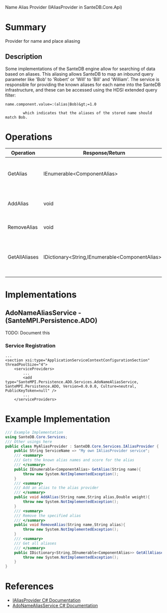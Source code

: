 Name Alias Provider (IAliasProvider in SanteDB.Core.Api)

# Summary
Provider for name and place aliasing

## Description
Some implementations of the SanteDB engine allow for searching of data based on aliases. This aliasing
            allows SanteDB to map an inbound query parameter like 'Bob' to 'Robert' or 'Will' to 'Bill' and 'William'.
            The service is responsible for providing the known aliases for each name into the SanteDB infrastructure, and
            these can be accessed using the HDSI extended query filter: 
```
name.component.value=:(alias|Bob)&gt;=1.0
```
  
            which indicates that the aliases of the stored name should match Bob.

# Operations

|Operation|Response/Return|Input/Parameter|Description|
|-|-|-|-|
|GetAlias|IEnumerable&lt;ComponentAlias>|*String* **name**|Gets the known alias names and score for the alias|
|AddAlias|void|*String* **name**<br/>*String* **alias**<br/>*Double* **weight**|Add an alias to the alias provider|
|RemoveAlias|void|*String* **name**<br/>*String* **alias**|Remove the specified alias|
|GetAllAliases|IDictionary&lt;String,IEnumerable&lt;ComponentAlias>>|*String* **filter**<br/>*Int32* **offset**<br/>*Nullable&lt;Int32>* **count**<br/>*Int32&* **totalResults**|Get all aliases|

# Implementations


## AdoNameAliasService - (SanteMPI.Persistence.ADO)
TODO: Document this

### Service Registration
```markup
...
<section xsi:type="ApplicationServiceContextConfigurationSection" threadPoolSize="4">
	<serviceProviders>
		...
		<add type="SanteMPI.Persistence.ADO.Services.AdoNameAliasService, SanteMPI.Persistence.ADO, Version=0.0.0.0, Culture=neutral, PublicKeyToken=null" />
		...
	</serviceProviders>
```
# Example Implementation
```csharp
/// Example Implementation
using SanteDB.Core.Services;
/// Other usings here
public class MyAliasProvider : SanteDB.Core.Services.IAliasProvider { 
	public String ServiceName => "My own IAliasProvider service";
	/// <summary>
	/// Gets the known alias names and score for the alias
	/// </summary>
	public IEnumerable<ComponentAlias> GetAlias(String name){
		throw new System.NotImplementedException();
	}
	/// <summary>
	/// Add an alias to the alias provider
	/// </summary>
	public void AddAlias(String name,String alias,Double weight){
		throw new System.NotImplementedException();
	}
	/// <summary>
	/// Remove the specified alias
	/// </summary>
	public void RemoveAlias(String name,String alias){
		throw new System.NotImplementedException();
	}
	/// <summary>
	/// Get all aliases
	/// </summary>
	public IDictionary<String,IEnumerable<ComponentAlias>> GetAllAliases(String filter,Int32 offset,Nullable<Int32> count,Int32& totalResults){
		throw new System.NotImplementedException();
	}
}
```

# References

* [IAliasProvider C# Documentation](http://santesuite.org/assets/doc/net/html/T_SanteDB_Core_Services_IAliasProvider.htm)
* [AdoNameAliasService C# Documentation](http://santesuite.org/assets/doc/net/html/T_SanteMPI_Persistence_ADO_Services_AdoNameAliasService.htm)

